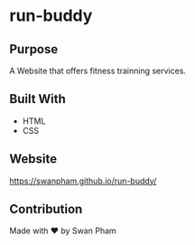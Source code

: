 # run-buddy
## Purpose
A Website that offers fitness trainning services.

## Built With
* HTML
* CSS

## Website
https://swanpham.github.io/run-buddy/

## Contribution
Made with ❤️ by Swan Pham
